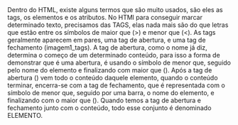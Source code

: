##

Dentro do HTML, existe alguns termos que são muito usados, são eles as tags, os elementos e os atributos. No HTMl para conseguir marcar determinado texto, precisamos das TAGS, elas nada mais são do que letras que estão entre os símbolos de maior que (>) e menor que (<). As tags geralmente aparecem em pares, uma tag de abertura, e uma tag de fechamento (imagem1_tags).  A tag de abertura, como o nome já diz, determina o começo de um determinado conteúdo, para isso a forma de demonstrar que é uma abertura, é usando o símbolo de menor que, seguido pelo nome do elemento e finalizando com maior que (<a>). Após a tag de abertura (<a>) vem todo o conteúdo daquele elemento, quando o conteúdo terminar, encerra-se com a tag de fechamento, que é representada com o símbolo de menor que, seguido por uma barra, o nome do elemento, e finalizando com o maior que (</a>). Quando temos a tag de abertura e fechamento junto com o conteúdo, todo esse conjunto é denominado ELEMENTO.

# 